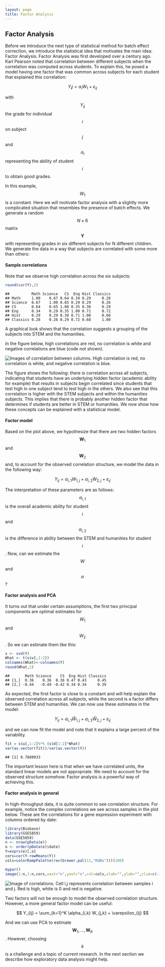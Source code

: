 ```yaml
---
layout: page
title: Factor Analysis
---
```




## Factor Analysis

Before we introduce the next type of statistical method for batch effect correction, we introduce the statistical idea that motivates the main idea: Factor Analysis. Factor Analysis was first developed over a century ago. Karl Pearson noted that correlation between different subjects when the correlation was computed across students. To explain this, he posed a model having one factor that was common across subjects for each student that explained this correlation:

$$
Y_ij = \alpha_i W_1 + \varepsilon_{ij}
$$

with $$Y_{ij}$$ the grade for individual $$i$$ on subject $$j$$ and $$\alpha_i$$ representing the ability of student $$i$$ to obtain good grades. 

In this example, $$W_1$$ is a constant. Here we will motivate factor analysis with a slightly more complicated situation that resembles the presence of batch effects. We generate a random $$N \times 6$$ matrix $$\mathbf{Y}$$ with representing grades in six different subjects for N different children. We generate the data in a way that subjects are correlated with some more than others:



#### Sample correlations

Note that we observe high correlation across the six subjects:

```r
round(cor(Y),2)
```

```
##          Math Science   CS  Eng Hist Classics
## Math     1.00    0.67 0.64 0.34 0.29     0.28
## Science  0.67    1.00 0.65 0.29 0.29     0.26
## CS       0.64    0.65 1.00 0.35 0.30     0.29
## Eng      0.34    0.29 0.35 1.00 0.71     0.72
## Hist     0.29    0.29 0.30 0.71 1.00     0.68
## Classics 0.28    0.26 0.29 0.72 0.68     1.00
```

A graphical look shows that the correlation suggests a grouping of the subjects into STEM and the humanities.

In the figure below, high correlations are red, no correlation is white and negative correlations are blue (code not shown).

![Images of correlation between columns. High correlation is red, no correlation is white, and negative correlation is blue.](figure/factor_analysis-correlation_images-1.png) 

The figure shows the following: there is correlation across all subjects, indicating that students have an underlying hidden factor (academic ability for example) that results in subjects begin correlated since students that test high in one subject tend to test high in the others. We also see that this correlation is higher with the STEM subjects and within the humanities subjects. This implies that there is probably another hidden factor that determines if students are better in STEM or humanities. We now show how these concepts can be explained with a statistical model.

#### Factor model

Based on the plot above, we hypothesize that there are two hidden factors $$\mathbf{W}_1$$ and $$\mathbf{W}_2$$ and, to account for the observed correlation structure, we model the data in the following way:

$$
Y_{ij} = \alpha_{i,1} W_{1,j} + \alpha_{i,2} W_{2,j} + \varepsilon_{ij}
$$

The interpretation of these parameters are as follows: $$\alpha_{i,1}$$ is the overall academic ability for student $$i$$ and $$\alpha_{i,2}$$ is the difference in ability between the STEM and humanities for student $$i$$. Now, can we estimate the $$W$$ and $$\alpha$$ ? 

#### Factor analysis and PCA

It turns out that under certain assumptions, the first two principal components are optimal estimates for $$W_1$$ and $$W_2$$. So we can estimate them like this:


```r
s <- svd(Y)
What <- t(s$v[,1:2])
colnames(What)<-colnames(Y)
round(What,2)
```

```
##       Math Science    CS  Eng Hist Classics
## [1,]  0.36    0.36  0.36 0.47 0.43     0.45
## [2,] -0.44   -0.49 -0.42 0.34 0.34     0.39
```

As expected, the first factor is close to a constant and will help explain the observed correlation across all subjects, while the second is a factor differs between STEM and humanities. We can now use these estimates in the model:

$$
Y_{ij} = \alpha_{i,1} \hat{W}_{1,j} + \alpha_{i,2} \hat{W}_{2,j} + \varepsilon_{ij}
$$
 
and we can now fit the model and note that it explains a large percent of the variability.


```r
fit = s$u[,1:2]%*% (s$d[1:2]*What)
var(as.vector(fit))/var(as.vector(Y))
```

```
## [1] 0.7880933
```

The important lesson here is that when we have correlated units, the standard linear models are not appropriate. We need to account for the observed structure somehow. Factor analysis is a powerful way of achieving this. 

#### Factor analysis in general

In high-throughput data, it is quite common to see correlation structure. For example, notice the complex correlations we see across samples in the plot below. These are the correlations for a gene expression experiment with columns ordered by date:


```r
library(Biobase)
library(GSE5859)
data(GSE5859)
n <- nrow(pData(e))
o <- order(pData(e)$date)
Y=exprs(e)[,o]
cors=cor(Y-rowMeans(Y))
cols=colorRampPalette(rev(brewer.pal(11,"RdBu")))(100)

mypar()
image(1:n,1:n,cors,xaxt="n",yaxt="n",col=cols,xlab="",ylab="",zlim=c(-1,1))
```

![Image of correlations. Cell i,j  represents correlation between samples i and j. Red is high, white is 0 and red is negative.](figure/factor_analysis-gene_expression_correlations-1.png) 

Two factors will not be enough to model the observed correlation structure. However, a more general factor model can be useful:

$$
Y_{ij} = \sum_{k=1}^K \alpha_{i,k} W_{j,k} + \varepsilon_{ij}
$$

And we can use PCA to estimate $$\mathbf{W}_1,\dots,\mathbf{W}_K$$. However, choosing $$k$$ is a challenge and a topic of current research. In the next section we describe how exploratory data analysis might help.


